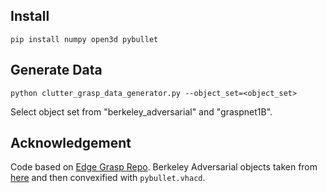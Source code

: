 ## Install
```
pip install numpy open3d pybullet
```

## Generate Data
```
python clutter_grasp_data_generator.py --object_set=<object_set>
```
Select object set from "berkeley\_adversarial" and "graspnet1B".

## Acknowledgement
Code based on [Edge Grasp Repo](https://github.com/haojhuang/Edge-Grasp-Network/). Berkeley Adversarial objects taken from [here](http://bit.ly/3ViL0ha) and then
convexified with `pybullet.vhacd`.

